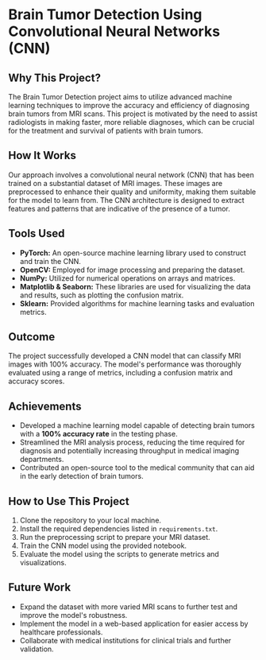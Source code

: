 # Brain Tumor Detection Using Convolutional Neural Networks (CNN)

## Why This Project?
The Brain Tumor Detection project aims to utilize advanced machine learning techniques to improve the accuracy and efficiency of diagnosing brain tumors from MRI scans. This project is motivated by the need to assist radiologists in making faster, more reliable diagnoses, which can be crucial for the treatment and survival of patients with brain tumors.

## How It Works
Our approach involves a convolutional neural network (CNN) that has been trained on a substantial dataset of MRI images. These images are preprocessed to enhance their quality and uniformity, making them suitable for the model to learn from. The CNN architecture is designed to extract features and patterns that are indicative of the presence of a tumor.

## Tools Used
- **PyTorch:** An open-source machine learning library used to construct and train the CNN.
- **OpenCV:** Employed for image processing and preparing the dataset.
- **NumPy:** Utilized for numerical operations on arrays and matrices.
- **Matplotlib & Seaborn:** These libraries are used for visualizing the data and results, such as plotting the confusion matrix.
- **Sklearn:** Provided algorithms for machine learning tasks and evaluation metrics.

## Outcome
The project successfully developed a CNN model that can classify MRI images with 100% accuracy. The model's performance was thoroughly evaluated using a range of metrics, including a confusion matrix and accuracy scores.

## Achievements
- Developed a machine learning model capable of detecting brain tumors with a **100% accuracy rate** in the testing phase.
- Streamlined the MRI analysis process, reducing the time required for diagnosis and potentially increasing throughput in medical imaging departments.
- Contributed an open-source tool to the medical community that can aid in the early detection of brain tumors.

## How to Use This Project
1. Clone the repository to your local machine.
2. Install the required dependencies listed in `requirements.txt`.
3. Run the preprocessing script to prepare your MRI dataset.
4. Train the CNN model using the provided notebook.
5. Evaluate the model using the scripts to generate metrics and visualizations.

## Future Work
- Expand the dataset with more varied MRI scans to further test and improve the model's robustness.
- Implement the model in a web-based application for easier access by healthcare professionals.
- Collaborate with medical institutions for clinical trials and further validation.

